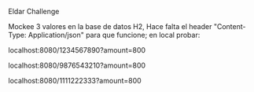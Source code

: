 Eldar Challenge

Mockee 3 valores en la base de datos H2, Hace falta el header "Content-Type: Application/json" para que funcione; en local probar:

localhost:8080/1234567890?amount=800

localhost:8080/9876543210?amount=800

localhost:8080/1111222333?amount=800